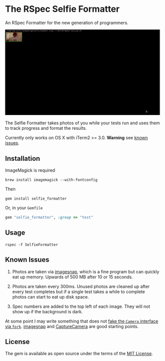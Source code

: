 # The RSpec Selfie Formatter

An RSpec Formatter for the new generation of programmers.

![Selfie Formatter Animation](example.gif)

The Selfie Formatter takes photos of you while your tests run and uses them to track
progress and format the results.

Currently only works on OS X with iTerm2 >= 3.0. **Warning** see [known issues](#known-issues).

## Installation

ImageMagick is required

```
brew install imagemagick --with-fontconfig
```

Then

```
gem install selfie_formatter
```

Or, in your `Gemfile`

```ruby
gem "selfie_formatter", :group => "test"
```

## Usage

```
rspec -f SelfieFormatter
```

## Known Issues

1. Photos are taken via [imagesnap](https://github.com/rharder/imagesnap), which is a fine program but can quickly eat up memory.
Upwards of 500 MB after 10 or 15 seconds.

1. Photos are taken every 300ms. Unused photos are cleaned up after every test completes but if a single test takes a while to
complete photos can start to eat up disk space.

1. Spec numbers are added to the top left of each image. They will not show up if the background is dark.

At some point I may write something that does not [fake the `Camera` interface via `fork`](https://github.com/sshaw/selfie_formatter/blob/34f1999391695ce7633d79638a0903e1eb612e9e/lib/selfie/camera.rb). [imagesnap](https://github.com/rharder/imagesnap) and [CaptureCamera](https://github.com/fernyb/CaptureCamera) are good starting points.

## License

The gem is available as open source under the terms of the [MIT License](http://opensource.org/licenses/MIT).
